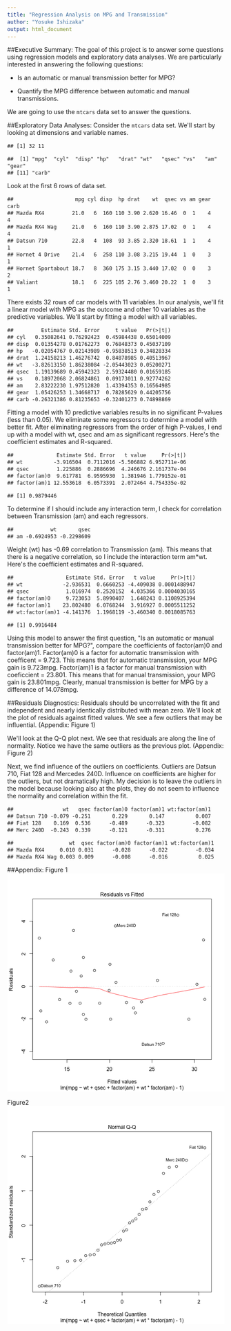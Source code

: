 ```yaml
---
title: "Regression Analysis on MPG and Transmission"
author: "Yosuke Ishizaka"
output: html_document
---
```

##Executive Summary:
The goal of this project is to answer some questions using regression models and exploratory data analyses.  We are particularly interested in answering the following questions:

* Is an automatic or manual transmission better for MPG?

* Quantify the MPG difference between automatic and manual transmissions.

We are going to use the `mtcars` data set to answer the questions.

##Exploratory Data Analyses:
Consider the `mtcars` data set.  We'll start by looking at dimensions and variable names.

```
## [1] 32 11
```

```
##  [1] "mpg"  "cyl"  "disp" "hp"   "drat" "wt"   "qsec" "vs"   "am"   "gear"
## [11] "carb"
```
Look at the first 6 rows of data set.

```
##                    mpg cyl disp  hp drat    wt  qsec vs am gear carb
## Mazda RX4         21.0   6  160 110 3.90 2.620 16.46  0  1    4    4
## Mazda RX4 Wag     21.0   6  160 110 3.90 2.875 17.02  0  1    4    4
## Datsun 710        22.8   4  108  93 3.85 2.320 18.61  1  1    4    1
## Hornet 4 Drive    21.4   6  258 110 3.08 3.215 19.44  1  0    3    1
## Hornet Sportabout 18.7   8  360 175 3.15 3.440 17.02  0  0    3    2
## Valiant           18.1   6  225 105 2.76 3.460 20.22  1  0    3    1
```
There exists 32 rows of car models with 11 variables.  In our analysis, we'll fit a linear model with MPG as the outcome and other 10 variables as the predictive variables. We'll start by fitting a model with all variables.

```
##         Estimate Std. Error     t value   Pr(>|t|)
## cyl   0.35082641 0.76292423  0.45984438 0.65014009
## disp  0.01354278 0.01762273  0.76848373 0.45037109
## hp   -0.02054767 0.02143989 -0.95838513 0.34828334
## drat  1.24158213 1.46276742  0.84878985 0.40513967
## wt   -3.82613150 1.86238084 -2.05443023 0.05200271
## qsec  1.19139689 0.45942323  2.59324480 0.01659185
## vs    0.18972068 2.06824861  0.09173011 0.92774262
## am    2.83222230 1.97512820  1.43394353 0.16564985
## gear  1.05426253 1.34668717  0.78285629 0.44205756
## carb -0.26321386 0.81235653 -0.32401273 0.74898869
```
Fitting a model with 10 predictive variables results in no significant P-values (less than 0.05).  We eliminate some regressors to determine a model with better fit.  After eliminating regressors from the order of high P-values, I end up with a model with wt, qsec and am as significant regressors.  Here's the coefficient estimates and R-squared.

```
##              Estimate Std. Error   t value     Pr(>|t|)
## wt          -3.916504  0.7112016 -5.506882 6.952711e-06
## qsec         1.225886  0.2886696  4.246676 2.161737e-04
## factor(am)0  9.617781  6.9595930  1.381946 1.779152e-01
## factor(am)1 12.553618  6.0573391  2.072464 4.754335e-02
```

```
## [1] 0.9879446
```
To determine if I should include any interaction term, I check for correlation between Transmission (am) and each regressors.

```
##            wt       qsec
## am -0.6924953 -0.2298609
```
Weight (wt) has -0.69 correlation to Transmission (am).  This means that there is a negative correlation, so I include the interaction term am*wt.  Here's the coefficient estimates and R-squared.

```
##                 Estimate Std. Error   t value     Pr(>|t|)
## wt             -2.936531  0.6660253 -4.409038 0.0001488947
## qsec            1.016974  0.2520152  4.035366 0.0004030165
## factor(am)0     9.723053  5.8990407  1.648243 0.1108925394
## factor(am)1    23.802480  6.0768244  3.916927 0.0005511252
## wt:factor(am)1 -4.141376  1.1968119 -3.460340 0.0018085763
```

```
## [1] 0.9916484
```
Using this model to answer the first question, "Is an automatic or manual transmission better for MPG?", compare the coefficients of factor(am)0 and factor(am)1.  Factor(am)0 is a factor for automatic transmission with coefficent = 9.723.  This means that for automatic transmission, your MPG gain is 9.723mpg.  Factor(am)1 is a factor for manual transmission with coeficcient = 23.801.  This means that for manual transmission, your MPG gain is 23.801mpg.  Clearly, manual transmission is better for MPG by a difference of 14.078mpg.

##Residuals Diagnostics:
Residuals should be uncorrelated with the fit and independent and nearly identically distributed with mean zero.  We'll look at the plot of residuals against fitted values.  We see a few outliers that may be influential.    (Appendix: Figure 1)



We'll look at the Q-Q plot next.  We see that residuals are along the line of normality.  Notice we have the same outliers as the previous plot.  (Appendix: Figure 2)



Next, we find influence of the outliers on coefficients.  Outliers are Datsun 710, Fiat 128 and Mercedes 240D.  Influence on coefficients are higher for the outliers, but not dramatically high.  My decision is to leave the outliers in the model because looking also at the plots, they do not seem to influence the normality and correlation within the fit.

```
##                wt   qsec factor(am)0 factor(am)1 wt:factor(am)1
## Datsun 710 -0.079 -0.251       0.229       0.147          0.007
## Fiat 128    0.169  0.536      -0.489      -0.323         -0.082
## Merc 240D  -0.243  0.339      -0.121      -0.311          0.276
```

```
##                  wt  qsec factor(am)0 factor(am)1 wt:factor(am)1
## Mazda RX4     0.010 0.031      -0.028      -0.022         -0.034
## Mazda RX4 Wag 0.003 0.009      -0.008      -0.016          0.025
```


##Appendix:
Figure 1
![plot of chunk figure1](figure/figure1-1.png) 

Figure2
![plot of chunk figure2](figure/figure2-1.png) 
